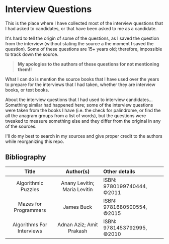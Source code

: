 # Interview Questions

This is the place where I have collected most of the interview questions
that I had asked to candidates, or that have been asked to me as a candidate.

It's hard to tell the origin of some of the questions, as I saved the question
from the interview (without stating the source a the moment I saved the question).
Some of these questions are 15+ years old; therefore, impossible to track down the source.

> **My apologies to the authors of these questions for not mentioning them!!**

What I can do is mention the source books that I have used over the years to prepare
for the interviews that I had taken, whether they are interview books, or text books.

About the interview questions that I had used to interview candidates...
Something similar had happened here; some of the interview questions were taken 
from the books I have (i.e. the check for palindrome, or find the all the anagram groups
from a list of words), but the questions were tweaked to measure something else and
they differ from the original in any of the sources.

I'll do my best to search in my sources and give proper credit to the authors while
reorganizing this repo.

## Bibliography

| Title | Author(s) | Other details |
| :-: | :-: | :- |
| Algorithmic Puzzles | Anany Levitin; Maria Levitin | ISBN: 9780199740444, ©2011|
| Mazes for Programmers | James Buck | ISBN: 9781680500554, ©2015 |
| Algorithms For Interviews | Adnan Aziz; Amit Prakash | ISBN: 9781453792995, ©2010 |


